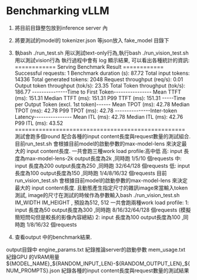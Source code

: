 # Benchmarking vLLM


1. 將目前目錄整包放到inference server 內
2. 將要測試的model的 tokenizer.json 等json放入 fake_model 目錄下
3. 執bash ./run_test.sh 用以測試text-only行為,執行bash ./run_vision_test.sh 用以測試vision行為
執行過程中會有 log 顯示結果, 可以看出各種統計的資訊:
============ Serving Benchmark Result ============
Successful requests:                     1
Benchmark duration (s):                  87.72
Total input tokens:                      14336
Total generated tokens:                  2048
Request throughput (req/s):              0.01
Output token throughput (tok/s):         23.35
Total Token throughput (tok/s):          186.77
---------------Time to First Token----------------
Mean TTFT (ms):                          151.31
Median TTFT (ms):                        151.31
P99 TTFT (ms):                           151.31
-----Time per Output Token (excl. 1st token)------
Mean TPOT (ms):                          42.78
Median TPOT (ms):                        42.78
P99 TPOT (ms):                           42.78
---------------Inter-token Latency----------------
Mean ITL (ms):                           42.78
Median ITL (ms):                         42.76
P99 ITL (ms):                            43.52
==================================================
測試會跑多個round 配合各種的input content長度與request數量的測試組合.
目前run_test.sh 會根據目前model的啟動參數的max-model-lens 來決定最大的 input content長度.
一共會跑三種work load profile:高中低
高: input 長度為max-model-lens-2k output長度為2k  ,同時跑 1/5/10 個requests
中: input 長度為200 output長度為250  ,同時跑 32/64/128 個requests
低: input 長度為100 output長度為150  ,同時跑 1/4/8/16/32 個requests
目前run_vision_test.sh 會根據目前model的啟動參數的max-model-lens 來決定最大的 input content長度.
且動態產生指定尺寸的雜訊image來當輸入token測試, image的尺寸在測試的時候作為參數輸入bash ./run_vision_test.sh IM_WIDTH IM_HEIGHT , 預設為512, 512
一共會跑兩種work load profile:
1: input 長度為50 output長度為300  ,同時跑 8/16/32/64/128 個requests (模擬簡短問句但是較長的影像內容總結)
2: input 長度為100 output長度為100  ,同時跑 1/8/16/32 個requests



4. 查看output 中的benchmark結果.

output目錄中
engine_params.txt 紀錄推論server的啟動參數
mem_usage.txt     紀錄GPU 的VRAM用量
${MODEL_NAME}_${RANDOM_INPUT_LEN}-${RANDOM_OUTPUT_LEN}_${NUM_PROMPTS}.json  紀錄各種的input content長度與request數量的測試結果


